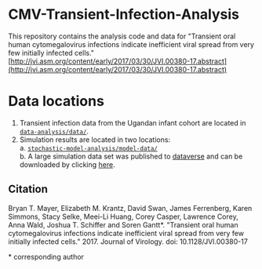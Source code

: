 # CMV-Transient-Infection-Analysis

This repository contains the analysis code and data for "Transient oral human cytomegalovirus infections indicate inefficient viral spread from very few initially infected cells."  [http://jvi.asm.org/content/early/2017/03/30/JVI.00380-17.abstract](http://jvi.asm.org/content/early/2017/03/30/JVI.00380-17.abstract)    

# Data locations

1. Transient infection data from the Ugandan infant cohort are located in [`data-analysis/data/`](https://github.com/bryanmayer/CMV-Transient-Infections/tree/master/data-analysis/data).    
2. Simulation results are located in two locations:    
  a. [`stochastic-model-analysis/model-data/`](https://github.com/bryanmayer/CMV-Transient-Infections/tree/master/stochastic-model-analysis/model-data)    
  b. A large simulation data set was published to [dataverse](https://dataverse.harvard.edu/dataset.xhtml?persistentId=doi:10.7910/DVN/XFXIFO) and can be downloaded by clicking [here](https://dataverse.harvard.edu/api/access/datafile/3008959).


## Citation

Bryan T. Mayer, Elizabeth M. Krantz, David Swan, James Ferrenberg, Karen Simmons, Stacy Selke, Meei-Li Huang, Corey Casper, Lawrence Corey, Anna Wald, Joshua T. Schiffer and Soren Gantt\*. "Transient oral human cytomegalovirus infections indicate inefficient viral spread from very few initially infected cells." 2017. Journal of Virology. doi: 10.1128/JVI.00380-17

\* corresponding author
